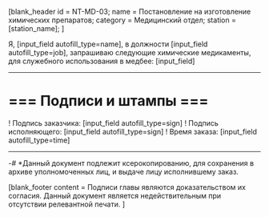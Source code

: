 [blank_header
id = NT-MD-03;
name = Постановление на изготовление химических препаратов;
category = Медицинский отдел;
station = [station_name];
]

Я, [input_field autofill_type=name], в должности [input_field autofill_type=job], запрашиваю следующие химические медикаменты, для служебного использования в медбее: [input_field]

---

# === Подписи и штампы ===

! Подпись заказчика: [input_field autofill_type=sign]
! Подпись исполняющего: [input_field autofill_type=sign]
! Время заказа: [input_field autofill_type=time]

---

-# *Данный документ подлежит ксерокопированию, для сохранения в архиве уполномоченных лиц, и выдаче лицу исполнившему заказ.

[blank_footer
content = Подписи главы являются доказательством их согласия.
Данный документ является недействительным при отсутствии релевантной печати.
]
